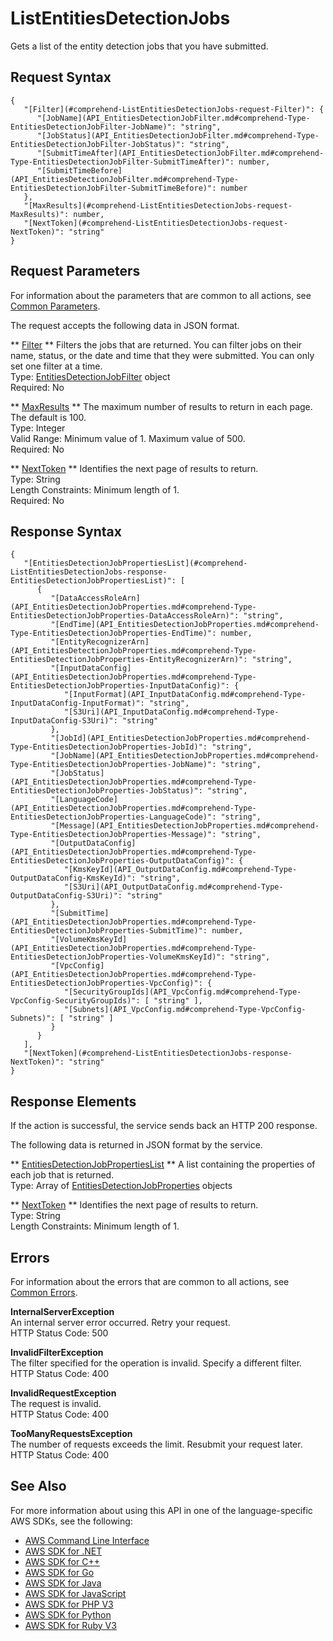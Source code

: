 # ListEntitiesDetectionJobs<a name="API_ListEntitiesDetectionJobs"></a>

Gets a list of the entity detection jobs that you have submitted\.

## Request Syntax<a name="API_ListEntitiesDetectionJobs_RequestSyntax"></a>

```
{
   "[Filter](#comprehend-ListEntitiesDetectionJobs-request-Filter)": { 
      "[JobName](API_EntitiesDetectionJobFilter.md#comprehend-Type-EntitiesDetectionJobFilter-JobName)": "string",
      "[JobStatus](API_EntitiesDetectionJobFilter.md#comprehend-Type-EntitiesDetectionJobFilter-JobStatus)": "string",
      "[SubmitTimeAfter](API_EntitiesDetectionJobFilter.md#comprehend-Type-EntitiesDetectionJobFilter-SubmitTimeAfter)": number,
      "[SubmitTimeBefore](API_EntitiesDetectionJobFilter.md#comprehend-Type-EntitiesDetectionJobFilter-SubmitTimeBefore)": number
   },
   "[MaxResults](#comprehend-ListEntitiesDetectionJobs-request-MaxResults)": number,
   "[NextToken](#comprehend-ListEntitiesDetectionJobs-request-NextToken)": "string"
}
```

## Request Parameters<a name="API_ListEntitiesDetectionJobs_RequestParameters"></a>

For information about the parameters that are common to all actions, see [Common Parameters](CommonParameters.md)\.

The request accepts the following data in JSON format\.

 ** [Filter](#API_ListEntitiesDetectionJobs_RequestSyntax) **   <a name="comprehend-ListEntitiesDetectionJobs-request-Filter"></a>
Filters the jobs that are returned\. You can filter jobs on their name, status, or the date and time that they were submitted\. You can only set one filter at a time\.  
Type: [EntitiesDetectionJobFilter](API_EntitiesDetectionJobFilter.md) object  
Required: No

 ** [MaxResults](#API_ListEntitiesDetectionJobs_RequestSyntax) **   <a name="comprehend-ListEntitiesDetectionJobs-request-MaxResults"></a>
The maximum number of results to return in each page\. The default is 100\.  
Type: Integer  
Valid Range: Minimum value of 1\. Maximum value of 500\.  
Required: No

 ** [NextToken](#API_ListEntitiesDetectionJobs_RequestSyntax) **   <a name="comprehend-ListEntitiesDetectionJobs-request-NextToken"></a>
Identifies the next page of results to return\.  
Type: String  
Length Constraints: Minimum length of 1\.  
Required: No

## Response Syntax<a name="API_ListEntitiesDetectionJobs_ResponseSyntax"></a>

```
{
   "[EntitiesDetectionJobPropertiesList](#comprehend-ListEntitiesDetectionJobs-response-EntitiesDetectionJobPropertiesList)": [ 
      { 
         "[DataAccessRoleArn](API_EntitiesDetectionJobProperties.md#comprehend-Type-EntitiesDetectionJobProperties-DataAccessRoleArn)": "string",
         "[EndTime](API_EntitiesDetectionJobProperties.md#comprehend-Type-EntitiesDetectionJobProperties-EndTime)": number,
         "[EntityRecognizerArn](API_EntitiesDetectionJobProperties.md#comprehend-Type-EntitiesDetectionJobProperties-EntityRecognizerArn)": "string",
         "[InputDataConfig](API_EntitiesDetectionJobProperties.md#comprehend-Type-EntitiesDetectionJobProperties-InputDataConfig)": { 
            "[InputFormat](API_InputDataConfig.md#comprehend-Type-InputDataConfig-InputFormat)": "string",
            "[S3Uri](API_InputDataConfig.md#comprehend-Type-InputDataConfig-S3Uri)": "string"
         },
         "[JobId](API_EntitiesDetectionJobProperties.md#comprehend-Type-EntitiesDetectionJobProperties-JobId)": "string",
         "[JobName](API_EntitiesDetectionJobProperties.md#comprehend-Type-EntitiesDetectionJobProperties-JobName)": "string",
         "[JobStatus](API_EntitiesDetectionJobProperties.md#comprehend-Type-EntitiesDetectionJobProperties-JobStatus)": "string",
         "[LanguageCode](API_EntitiesDetectionJobProperties.md#comprehend-Type-EntitiesDetectionJobProperties-LanguageCode)": "string",
         "[Message](API_EntitiesDetectionJobProperties.md#comprehend-Type-EntitiesDetectionJobProperties-Message)": "string",
         "[OutputDataConfig](API_EntitiesDetectionJobProperties.md#comprehend-Type-EntitiesDetectionJobProperties-OutputDataConfig)": { 
            "[KmsKeyId](API_OutputDataConfig.md#comprehend-Type-OutputDataConfig-KmsKeyId)": "string",
            "[S3Uri](API_OutputDataConfig.md#comprehend-Type-OutputDataConfig-S3Uri)": "string"
         },
         "[SubmitTime](API_EntitiesDetectionJobProperties.md#comprehend-Type-EntitiesDetectionJobProperties-SubmitTime)": number,
         "[VolumeKmsKeyId](API_EntitiesDetectionJobProperties.md#comprehend-Type-EntitiesDetectionJobProperties-VolumeKmsKeyId)": "string",
         "[VpcConfig](API_EntitiesDetectionJobProperties.md#comprehend-Type-EntitiesDetectionJobProperties-VpcConfig)": { 
            "[SecurityGroupIds](API_VpcConfig.md#comprehend-Type-VpcConfig-SecurityGroupIds)": [ "string" ],
            "[Subnets](API_VpcConfig.md#comprehend-Type-VpcConfig-Subnets)": [ "string" ]
         }
      }
   ],
   "[NextToken](#comprehend-ListEntitiesDetectionJobs-response-NextToken)": "string"
}
```

## Response Elements<a name="API_ListEntitiesDetectionJobs_ResponseElements"></a>

If the action is successful, the service sends back an HTTP 200 response\.

The following data is returned in JSON format by the service\.

 ** [EntitiesDetectionJobPropertiesList](#API_ListEntitiesDetectionJobs_ResponseSyntax) **   <a name="comprehend-ListEntitiesDetectionJobs-response-EntitiesDetectionJobPropertiesList"></a>
A list containing the properties of each job that is returned\.  
Type: Array of [EntitiesDetectionJobProperties](API_EntitiesDetectionJobProperties.md) objects

 ** [NextToken](#API_ListEntitiesDetectionJobs_ResponseSyntax) **   <a name="comprehend-ListEntitiesDetectionJobs-response-NextToken"></a>
Identifies the next page of results to return\.  
Type: String  
Length Constraints: Minimum length of 1\.

## Errors<a name="API_ListEntitiesDetectionJobs_Errors"></a>

For information about the errors that are common to all actions, see [Common Errors](CommonErrors.md)\.

 **InternalServerException**   
An internal server error occurred\. Retry your request\.  
HTTP Status Code: 500

 **InvalidFilterException**   
The filter specified for the operation is invalid\. Specify a different filter\.  
HTTP Status Code: 400

 **InvalidRequestException**   
The request is invalid\.  
HTTP Status Code: 400

 **TooManyRequestsException**   
The number of requests exceeds the limit\. Resubmit your request later\.  
HTTP Status Code: 400

## See Also<a name="API_ListEntitiesDetectionJobs_SeeAlso"></a>

For more information about using this API in one of the language\-specific AWS SDKs, see the following:
+  [AWS Command Line Interface](https://docs.aws.amazon.com/goto/aws-cli/comprehend-2017-11-27/ListEntitiesDetectionJobs) 
+  [AWS SDK for \.NET](https://docs.aws.amazon.com/goto/DotNetSDKV3/comprehend-2017-11-27/ListEntitiesDetectionJobs) 
+  [AWS SDK for C\+\+](https://docs.aws.amazon.com/goto/SdkForCpp/comprehend-2017-11-27/ListEntitiesDetectionJobs) 
+  [AWS SDK for Go](https://docs.aws.amazon.com/goto/SdkForGoV1/comprehend-2017-11-27/ListEntitiesDetectionJobs) 
+  [AWS SDK for Java](https://docs.aws.amazon.com/goto/SdkForJava/comprehend-2017-11-27/ListEntitiesDetectionJobs) 
+  [AWS SDK for JavaScript](https://docs.aws.amazon.com/goto/AWSJavaScriptSDK/comprehend-2017-11-27/ListEntitiesDetectionJobs) 
+  [AWS SDK for PHP V3](https://docs.aws.amazon.com/goto/SdkForPHPV3/comprehend-2017-11-27/ListEntitiesDetectionJobs) 
+  [AWS SDK for Python](https://docs.aws.amazon.com/goto/boto3/comprehend-2017-11-27/ListEntitiesDetectionJobs) 
+  [AWS SDK for Ruby V3](https://docs.aws.amazon.com/goto/SdkForRubyV3/comprehend-2017-11-27/ListEntitiesDetectionJobs) 